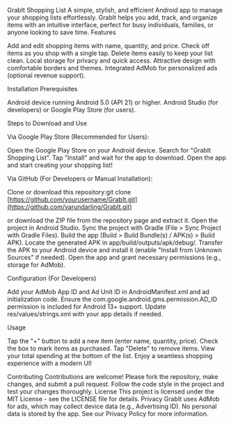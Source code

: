 GrabIt Shopping List
A simple, stylish, and efficient Android app to manage your shopping lists effortlessly. GrabIt helps you add, track, and organize items with an intuitive interface, perfect for busy individuals, families, or anyone looking to save time.
Features

Add and edit shopping items with name, quantity, and price.
Check off items as you shop with a single tap.
Delete items easily to keep your list clean.
Local storage for privacy and quick access.
Attractive design with comfortable borders and themes.
Integrated AdMob for personalized ads (optional revenue support).

Installation
Prerequisites

Android device running Android 5.0 (API 21) or higher.
Android Studio (for developers) or Google Play Store (for users).

Steps to Download and Use

Via Google Play Store (Recommended for Users):

Open the Google Play Store on your Android device.
Search for "GrabIt Shopping List".
Tap "Install" and wait for the app to download.
Open the app and start creating your shopping list!


Via GitHub (For Developers or Manual Installation):

Clone or download this repository:git clone [https://github.com/yourusername/GrabIt.git](https://github.com/varundarling/GrabIt.git)

or download the ZIP file from the repository page and extract it.
Open the project in Android Studio.
Sync the project with Gradle (File > Sync Project with Gradle Files).
Build the app (Build > Build Bundle(s) / APK(s) > Build APK).
Locate the generated APK in app/build/outputs/apk/debug/.
Transfer the APK to your Android device and install it (enable "Install from Unknown Sources" if needed).
Open the app and grant necessary permissions (e.g., storage for AdMob).



Configuration (For Developers)

Add your AdMob App ID and Ad Unit ID in AndroidManifest.xml and ad initialization code.
Ensure the com.google.android.gms.permission.AD_ID permission is included for Android 13+ support.
Update res/values/strings.xml with your app details if needed.

Usage

Tap the "+" button to add a new item (enter name, quantity, price).
Check the box to mark items as purchased.
Tap "Delete" to remove items.
View your total spending at the bottom of the list.
Enjoy a seamless shopping experience with a modern UI!

Contributing
Contributions are welcome! Please fork the repository, make changes, and submit a pull request. Follow the code style in the project and test your changes thoroughly.
License
This project is licensed under the MIT License - see the LICENSE file for details.
Privacy
GrabIt uses AdMob for ads, which may collect device data (e.g., Advertising ID). No personal data is stored by the app. See our Privacy Policy for more information.
